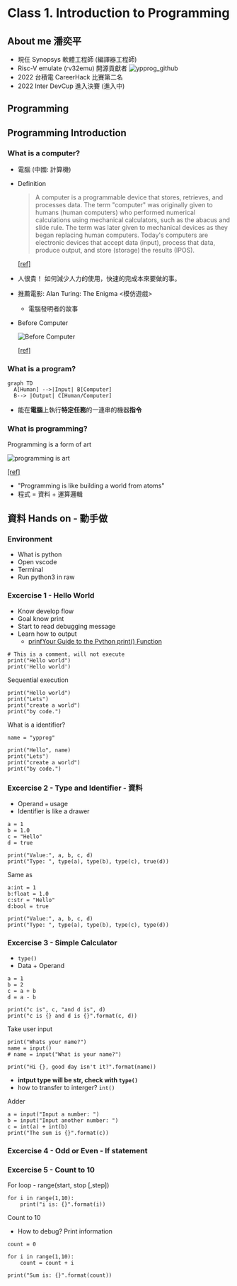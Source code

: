 # Class 1. Introduction to Programming

## About me 潘奕平

* 現仼 Synopsys 軟體工程師 (編譯器工程師)
* Risc-V emulate (rv32emu) 開源貢獻者
  ![ypprog_github](../Images/ypprog_github.png)
* 2022 台積電 CareerHack 比賽第二名
* 2022 Inter DevCup 進入決賽 (進入中)

## Programming

## Programming Introduction

### What is a computer?

* 電腦 (中國: 計算機)

* Definition

  > A computer is a programmable device that stores, retrieves, and processes data. The term "computer" was originally given to humans (human computers) who performed numerical calculations using mechanical calculators, such as the abacus and slide rule. The term was later given to mechanical devices as they began replacing human computers. Today's computers are electronic devices that accept data (input), process that data, produce output, and store (storage) the results (IPOS).

  [[ref]](https://www.google.com/search?q=programming&oq=programming+&aqs=chrome..69i57j69i61l3.3345j0j1&sourceid=chrome&ie=UTF-8)

* 人很貴！
  如何減少人力的使用，快速的完成本來要做的事。
* 推薦電影: Alan Turing: The Enigma <模仿遊戲>
  * 電腦發明者的故事
* Before Computer

  ![Before Computer](../Images/calculate_before_computer.jpeg)

  [[ref]](https://medium.com/@mashinyire/letter-to-my-nephew-69674cbf4d98)

### What is a program?

  ```mermaid
  graph TD
    A[Human] -->|Input| B[Computer]
    B--> |Output| C[Human/Computer]
  ```

* 能在**電腦**上執行**特定任務**的一連串的機器**指令**

### What is programming?

Programming is a form of art

![programming is art](../Images/programming_is_art.png)

[[ref]](https://sites.google.com/site/computers4creativity/about/programming-art-math)

* "Programming is like building a world from atoms"
* 程式 = 資料 + 運算邏輯

## 資料 Hands on - 動手做

### Environment

* What is python
* Open vscode
* Terminal
* Run python3 in raw

### Excercise 1 - Hello World

* Know develop flow
* Goal know print
* Start to read debugging message
* Learn how to output
  * [prinfYour Guide to the Python print() Function](https://realpython.com/python-print/)

```python3
# This is a comment, will not execute
print("Hello world")
print('Hello world')
```

Sequential execution

```python3
print("Hello world")
print("Lets")
print("create a world")
print("by code.")
```

What is a identifier?

```python3
name = "ypprog"

print("Hello", name)
print("Lets")
print("create a world")
print("by code.")
```

### Excercise 2 - Type and Identifier - 資料

* Operand `=` usage
* Identifier is like a drawer

```python3
a = 1
b = 1.0
c = "Hello"
d = true

print("Value:", a, b, c, d)
print("Type: ", type(a), type(b), type(c), true(d))
```

Same as

```python3
a:int = 1
b:float = 1.0
c:str = "Hello"
d:bool = true

print("Value:", a, b, c, d)
print("Type: ", type(a), type(b), type(c), type(d))
```

### Excercise 3 - Simple Calculator

* `type()`
* Data + Operand

```python3
a = 1
b = 2
c = a + b
d = a - b

print("c is", c, "and d is", d)
print("c is {} and d is {}".format(c, d))
```

Take user input

```python3
print("Whats your name?")
name = input()
# name = input("What is your name?")

print("Hi {}, good day isn't it?".format(name))
```

* **intput type will be str, check with `type()`**
* how to transfer to interger? `int()`

Adder

```python3
a = input("Input a number: ")
b = input("Input another number: ")
c = int(a) + int(b)
print("The sum is {}".format(c))
```

### Excercise 4 - Odd or Even - If statement

### Excercise 5 - Count to 10

For loop - range(start, stop [,step])

```python3
for i in range(1,10):
    print("i is: {}".format(i))
```

Count to 10

* How to debug? Print information

```python3
count = 0

for i in range(1,10):
    count = count + i

print("Sum is: {}".format(count))
```

